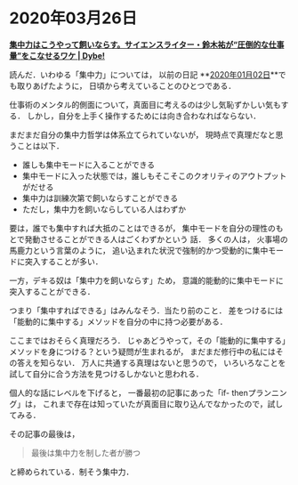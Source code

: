 # 2020年03月26日 


**[集中力はこうやって飼いならす。サイエンスライター・鈴木祐が“圧倒的な仕事量”をこなせるワケ | Dybe!](https://ten-navi.com/dybe/8568/)**


読んだ．いわゆる「集中力」については，
以前の日記 **[2020年01月02日](20200102.html)**でも取りあげたように，
日頃から考えていることのひとつである．


仕事術のメンタル的側面について，真面目に考えるのは少し気恥ずかしい気もする．
しかし，自分を上手く操作するためには向き合わなればならない．


まだまだ自分の集中力哲学は体系立てられていないが，
現時点で真理だなと思うことは以下．


* 誰しも集中モードに入ることができる
* 集中モードに入った状態では，誰しもそこそこのクオリティのアウトプットがだせる
* 集中力は訓練次第で飼いならすことができる
* ただし，集中力を飼いならしている人はわずか

要は，誰でも集中すれば大抵のことはできるが，
集中モードを自分の理性のもとで発動させることができる人はごくわずかという
話．
多くの人は，
火事場の馬鹿力という言葉のように，
追い込まれた状況で強制的かつ受動的に集中モードに突入することが多い．


一方，デキる奴は「集中力を飼いならす」ため，
意識的能動的に集中モードに突入することができる．


つまり「集中すればできる」はみんなそう．当たり前のこと．
差をつけるには「能動的に集中する」メソッドを自分の中に持つ必要がある．


ここまではおそらく真理だろう．
じゃあどうやって，その「能動的に集中する」メソッドを身につける？という疑問が生まれるが，
まだまだ修行中の私にはその答えを知らない．
万人に共通する真理はないと思うので，
いろいろなことを試して自分に合う方法を見つけるしかないと思われる．


個人的な話にレベルを下げると，
一番最初の記事にあった「if- thenプランニング」は，
これまで存在は知っていたが真面目に取り込んでなかったので，試してみる．


その記事の最後は，

>最後は集中力を制した者が勝つ


と締められている．制そう集中力．
